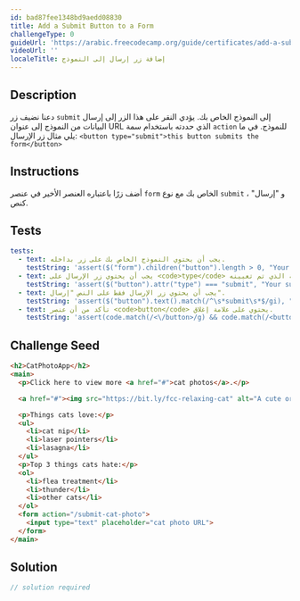 ```yaml
---
id: bad87fee1348bd9aedd08830
title: Add a Submit Button to a Form
challengeType: 0
guideUrl: 'https://arabic.freecodecamp.org/guide/certificates/add-a-submit-button-to-a-form'
videoUrl: ''
localeTitle: إضافة زر إرسال إلى النموذج
---
```


## Description
<section id="description"> دعنا نضيف زر <code>submit</code> إلى النموذج الخاص بك. يؤدي النقر على هذا الزر إلى إرسال البيانات من النموذج إلى عنوان URL الذي حددته باستخدام سمة <code>action</code> للنموذج. في ما يلي مثال زر الإرسال: <code>&lt;button type=&quot;submit&quot;&gt;this button submits the form&lt;/button&gt;</code> </section>

## Instructions
<section id="instructions"> أضف زرًا باعتباره العنصر الأخير في عنصر <code>form</code> الخاص بك مع نوع <code>submit</code> ، و &quot;إرسال&quot; كنص. </section>

## Tests
<section id='tests'>

```yml
tests:
  - text: يجب أن يحتوي النموذج الخاص بك على زر بداخله.
    testString: 'assert($("form").children("button").length > 0, "Your form should have a button inside it.");'
  - text: يجب أن يحتوي زر الإرسال على <code>type</code> السمة الذي تم تعيينه <code>submit</code> .
    testString: 'assert($("button").attr("type") === "submit", "Your submit button should have the attribute <code>type</code> set to <code>submit</code>.");'
  - text: يجب أن يحتوي زر الإرسال فقط على النص "إرسال".
    testString: 'assert($("button").text().match(/^\s*submit\s*$/gi), "Your submit button should only have the text "Submit".");'
  - text: تأكد من أن عنصر <code>button</code> يحتوي على علامة إغلاق.
    testString: 'assert(code.match(/<\/button>/g) && code.match(/<button/g) && code.match(/<\/button>/g).length === code.match(/<button/g).length, "Make sure your <code>button</code> element has a closing tag.");'

```

</section>

## Challenge Seed
<section id='challengeSeed'>

<div id='html-seed'>

```html
<h2>CatPhotoApp</h2>
<main>
  <p>Click here to view more <a href="#">cat photos</a>.</p>

  <a href="#"><img src="https://bit.ly/fcc-relaxing-cat" alt="A cute orange cat lying on its back."></a>

  <p>Things cats love:</p>
  <ul>
    <li>cat nip</li>
    <li>laser pointers</li>
    <li>lasagna</li>
  </ul>
  <p>Top 3 things cats hate:</p>
  <ol>
    <li>flea treatment</li>
    <li>thunder</li>
    <li>other cats</li>
  </ol>
  <form action="/submit-cat-photo">
    <input type="text" placeholder="cat photo URL">
  </form>
</main>

```

</div>



</section>

## Solution
<section id='solution'>

```js
// solution required
```
</section>
